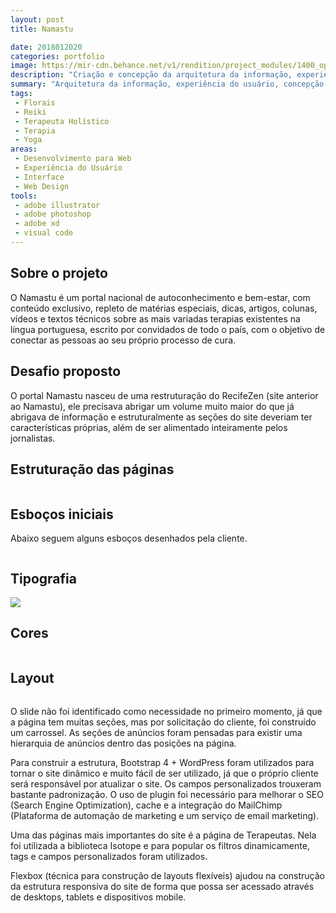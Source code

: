 ```yaml
---
layout: post
title: Namastu

date: 2018012020
categories: portfolio
image: https://mir-cdn.behance.net/v1/rendition/project_modules/1400_opt_1/2e7aad73988441.5e4c422cddabd.jpg
description: "Criação e concepção da arquitetura da informação, experiência do usuário, de interface e codificação em WordPress para o site Namastu"
summary: "Arquitetura da informação, experiência do usuário, concepção de interface e integração com Wordpress"
tags:
 - Florais
 - Reiki
 - Terapeuta Holístico
 - Terapia
 - Yoga
areas:
 - Desenvolvimento para Web
 - Experiência do Usuário
 - Interface
 - Web Design
tools:
 - adobe illustrator
 - adobe photoshop
 - adobe xd
 - visual code
---
```

## Sobre o projeto

O Namastu é um portal nacional de autoconhecimento e bem-estar, com conteúdo exclusivo, repleto de matérias especiais, dicas, artigos, colunas, vídeos e textos técnicos sobre as mais variadas terapias existentes na língua portuguesa, escrito por convidados de todo o país, com o objetivo de conectar as pessoas ao seu próprio processo de cura.</p> 

## Desafio proposto

O portal Namastu nasceu de uma restruturação do RecifeZen (site anterior ao Namastu), ele precisava abrigar um volume muito maior do que já abrigava de informação e estruturalmente as seções do site deveriam ter características próprias, além de ser alimentado inteiramente pelos jornalistas.

## Estruturação das páginas

<a href="https://mir-s3-cdn-cf.behance.net/project_modules/fs/15d9ec73988441.5e4c320c4008a.png" title="Clique para abrir [o link irá abrir um anova janela)" target="_blank">
    <img src="https://mir-s3-cdn-cf.behance.net/project_modules/fs/15d9ec73988441.5e4c320c4008a.png" alt="">
</a>

## Esboços iniciais

<p>Abaixo seguem alguns esboços desenhados pela cliente.</p>
<a href="https://mir-s3-cdn-cf.behance.net/project_modules/max_1200/84159673988441.5e4c320c40646.jpg" title="Clique para abrir [o link irá abrir um anova janela)" target="_blank">
    <img src="https://mir-s3-cdn-cf.behance.net/project_modules/max_1200/84159673988441.5e4c320c40646.jpg" alt="">
</a>

## Tipografia

<a href="https://mir-s3-cdn-cf.behance.net/project_modules/max_1200/9e35db73988441.5e4c320c3f8dd.jpg" title="Clique para abrir [o link irá abrir um anova janela)" target="_blank">
    <img src="https://mir-s3-cdn-cf.behance.net/project_modules/max_1200/9e35db73988441.5e4c320c3f8dd.jpg"  class="col-12 col-md-8">
</a>

## Cores

<a href="https://mir-s3-cdn-cf.behance.net/project_modules/disp/c8cafe73988441.5e4c320c3f1e4.jpg" title="Clique para abrir [o link irá abrir um anova janela)" target="_blank">
    <img src="https://mir-s3-cdn-cf.behance.net/project_modules/disp/c8cafe73988441.5e4c320c3f1e4.jpg" alt="">
</a>

## Layout

<a href="https://mir-s3-cdn-cf.behance.net/project_modules/fs/305e2673988441.5e4d233d2f37b.jpg" title="Clique para abrir [o link irá abrir um anova janela)" target="_blank">
    <img src="https://mir-s3-cdn-cf.behance.net/project_modules/fs/305e2673988441.5e4d233d2f37b.jpg" alt="">
</a>

O slide não foi identificado como necessidade no primeiro momento, já que a página tem muitas seções, mas por solicitação do cliente, foi construído um carrossel. As seções de anúncios foram pensadas para existir uma hierarquia de anúncios dentro das posições na página.

Para construir a estrutura, Bootstrap 4 + WordPress foram utilizados para tornar o site dinâmico e muito fácil de ser utilizado, já que o próprio cliente será responsável por atualizar o site. Os campos personalizados trouxeram bastante padronização. O uso de plugin foi necessário para melhorar o SEO (Search Engine Optimization), cache e a integração do MailChimp (Plataforma de automação de marketing e um serviço de email marketing).

Uma das páginas mais importantes do site é a página de Terapeutas. Nela foi utilizada a biblioteca Isotope e para popular os filtros dinamicamente, tags e campos personalizados foram utilizados.

Flexbox (técnica para construção de layouts flexíveis) ajudou na construção da estrutura responsiva do site de forma que possa ser acessado através de desktops, tablets e dispositivos mobile.


<a href="https://mir-s3-cdn-cf.behance.net/project_modules/fs/6836e473988441.5e4d2d0c354a5.jpg" title="Clique para abrir [o link irá abrir um anova janela)" target="_blank">
    <img src="https://mir-s3-cdn-cf.behance.net/project_modules/fs/6836e473988441.5e4d2d0c354a5.jpg" alt="">
</a>